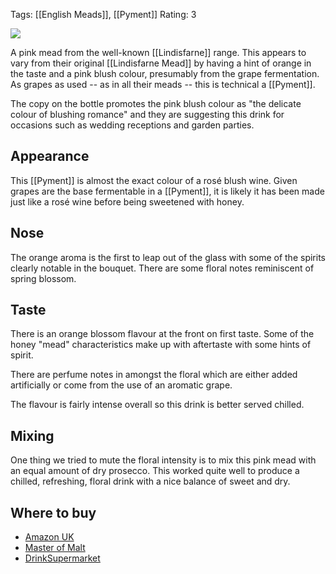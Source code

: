 Tags: [[English Meads]], [[Pyment]]
Rating: 3

![](https://www.masterofmalt.com/mead/lindisfarne/lindisfarne-pink-mead.jpg)

A pink mead from the well-known [[Lindisfarne]] range. This appears to vary from their original [[Lindisfarne Mead]] by having a hint of
orange in the taste and a pink blush colour, presumably from the grape fermentation. As grapes as used -- as in all their meads -- this is technical a [[Pyment]].

<!-- PELICAN_END_SUMMARY -->

The copy on the bottle promotes the pink blush colour as "the delicate colour of blushing romance" and they are suggesting this drink for occasions such as wedding receptions and garden parties.

## Appearance

This [[Pyment]] is almost the exact colour of a rosé blush wine. Given grapes are the base fermentable in a [[Pyment]], it is likely it has been made just like a rosé wine before being sweetened with honey.

## Nose

The orange aroma is the first to leap out of the glass with some of the spirits clearly notable in the bouquet. There are some floral notes reminiscent of spring blossom.

## Taste

There is an orange blossom flavour at the front on first taste. Some of the honey "mead" characteristics make up with aftertaste with some hints of spirit.

There are perfume notes in amongst the floral which are either added
artificially or come from the use of an aromatic grape.

The flavour is fairly intense overall so this drink is better served chilled.

## Mixing

One thing we tried to mute the floral intensity is to mix this pink mead with an equal amount of dry prosecco. This worked quite well to produce a chilled, refreshing, floral drink with a nice balance of sweet and dry.

## Where to buy

* [Amazon UK](https://www.amazon.co.uk/Lindisfarne-Pink-Mead-70cl/dp/B077CP6LYH/ref=as_li_ss_tl?s=grocery&ie=UTF8&qid=1513035781&sr=1-6&keywords=lindisfarne&linkCode=ll1&tag=traditionalmead-21&linkId=de0c368c860a7154f65624bc2392483c)
* [Master of Malt](https://scripts.affiliatefuture.com/AFClick.asp?affiliateID=345342&merchantID=7042&programmeID=25000&mediaID=0&tracking=&afsource=60&url=https%3a%2f%2fwww.masterofmalt.com%2fmead%2flindisfarne%2flindisfarne-pink-mead%2f%3fsrh%3d1)
* [DrinkSupermarket](https://www.awin1.com/cread.php?awinmid=3574&awinaffid=333769&ued=https%3A%2F%2Fwww.drinksupermarket.com%2Flindisfarne-pink-mead-70cl)
